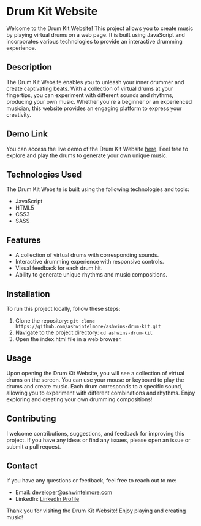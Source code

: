 # Drum Kit Website

Welcome to the Drum Kit Website! This project allows you to create music by playing virtual drums on a web page. It is built using JavaScript and incorporates various technologies to provide an interactive drumming experience.

## Description

The Drum Kit Website enables you to unleash your inner drummer and create captivating beats. With a collection of virtual drums at your fingertips, you can experiment with different sounds and rhythms, producing your own music. Whether you're a beginner or an experienced musician, this website provides an engaging platform to express your creativity.

## Demo Link

You can access the live demo of the Drum Kit Website [here](https://ashwins-drum-kit.onrender.com). Feel free to explore and play the drums to generate your own unique music.

## Technologies Used

The Drum Kit Website is built using the following technologies and tools:

- JavaScript
- HTML5
- CSS3
- SASS

## Features

- A collection of virtual drums with corresponding sounds.
- Interactive drumming experience with responsive controls.
- Visual feedback for each drum hit.
- Ability to generate unique rhythms and music compositions.

## Installation

To run this project locally, follow these steps:

1. Clone the repository: `git clone https://github.com/ashwintelmore/ashwins-drum-kit.git`
2. Navigate to the project directory: `cd ashwins-drum-kit`
3. Open the index.html file in a web browser.

## Usage

Upon opening the Drum Kit Website, you will see a collection of virtual drums on the screen. You can use your mouse or keyboard to play the drums and create music. Each drum corresponds to a specific sound, allowing you to experiment with different combinations and rhythms. Enjoy exploring and creating your own drumming compositions!

## Contributing

I welcome contributions, suggestions, and feedback for improving this project. If you have any ideas or find any issues, please open an issue or submit a pull request.


## Contact

If you have any questions or feedback, feel free to reach out to me:

- Email: [developer@ashwintelmore.com](mailto:developer@ashwintelmore.com)
- LinkedIn: [LinkedIn Profile](https://www.linkedin.com/in/ashwintelmore/)

Thank you for visiting the Drum Kit Website! Enjoy playing and creating music!
